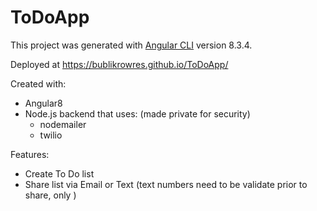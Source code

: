 # ToDoApp

This project was generated with [Angular CLI](https://github.com/angular/angular-cli) version 8.3.4.

Deployed at https://bublikrowres.github.io/ToDoApp/

Created with: 
- Angular8
- Node.js backend that uses: (made private for security)
    - nodemailer
    - twilio
    
Features:
- Create To Do list
- Share list via Email or Text 
    (text numbers need to be validate prior to share, only )
